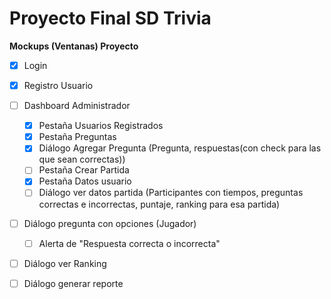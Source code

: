 ﻿# Proyecto Final SD Trivia

**Mockups (Ventanas) Proyecto**
  
- [x] Login
- [x] Registro Usuario
- [ ] Dashboard Administrador
   - [x] Pestaña Usuarios Registrados
   - [x] Pestaña Preguntas
   - [x] Diálogo Agregar Pregunta (Pregunta, respuestas(con check para las que sean correctas))
   - [ ] Pestaña Crear Partida
   - [x] Pestaña Datos usuario
   - [ ] Diálogo ver datos partida (Participantes con tiempos, preguntas correctas e incorrectas, puntaje, ranking para esa partida)
- [ ] Diálogo pregunta con opciones (Jugador)
   - [ ] Alerta de "Respuesta correcta o incorrecta"
- [ ] Diálogo ver Ranking
- [ ] Diálogo generar reporte
   
  
